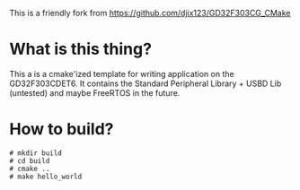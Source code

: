 This is a friendly fork from https://github.com/djix123/GD32F303CG_CMake

# What is this thing?

This a is a cmake'ized template for writing application on the GD32F303CDET6. It contains the Standard Peripheral Library + USBD Lib (untested) and maybe FreeRTOS in the future.

# How to build?

```
# mkdir build
# cd build
# cmake ..
# make hello_world
```